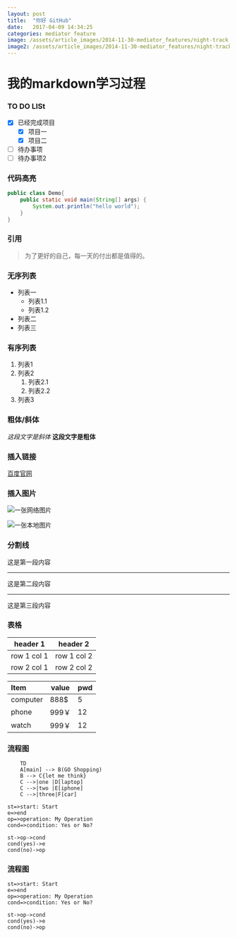 ```yaml
---
layout: post
title:  "你好 GitHub"
date:   2017-04-09 14:34:25
categories: mediator feature
image: /assets/article_images/2014-11-30-mediator_features/night-track.JPG
image2: /assets/article_images/2014-11-30-mediator_features/night-track-mobile.JPG
---
```


# 我的markdown学习过程

### TO DO LISt

- [x] 已经完成项目
	- [x] 项目一
	- [x] 项目二
- [ ] 待办事项
- [ ] 待办事项2 

### 代码高亮

```java
public class Demo{
	public static void main(String[] args) {
		System.out.println("hello world");	
	}
}
```

### 引用
> 为了更好的自己，每一天的付出都是值得的。

### 无序列表
- 列表一
	- 列表1.1
	- 列表1.2
- 列表二
- 列表三

### 有序列表
1. 列表1
2. 列表2
	1. 列表2.1
	2. 列表2.2
3. 列表3

### 粗体/斜体
*这段文字是斜体*
**这段文字是粗体**

### 插入链接
[百度官网](http://www.baidu.com)

### 插入图片
![一张网络图片](http://note.youdao.com/favicon.ico)

![一张本地图片](ailee.jpg)

### 分割线
这是第一段内容
***
这是第二段内容
***
这是第三段内容

### 表格
header 1 | header 2
---|---
row 1 col 1 | row 1 col 2
row 2 col 1 | row 2 col 2

|Item	 |value	|pwd	|
|:-------|-------|-------|
|computer|888$	 |5		 |
|phone   |999￥  |12     |
|watch   |999￥  |12     |

### 流程图
```graph 
	TD
	A[main] --> B(GO Shopping)
	B --> C{let me think}
	C -->|one |D[laptop]
	C -->|two |E[iphone]
	C -->|three|F[car]
```

```flow
st=>start: Start
e=>end
op=>operation: My Operation
cond=>condition: Yes or No?

st->op->cond
cond(yes)->e
cond(no)->op
```

### 流程图
```flow
st=>start: Start
e=>end
op=>operation: My Operation
cond=>condition: Yes or No?

st->op->cond
cond(yes)->e
cond(no)->op
```
